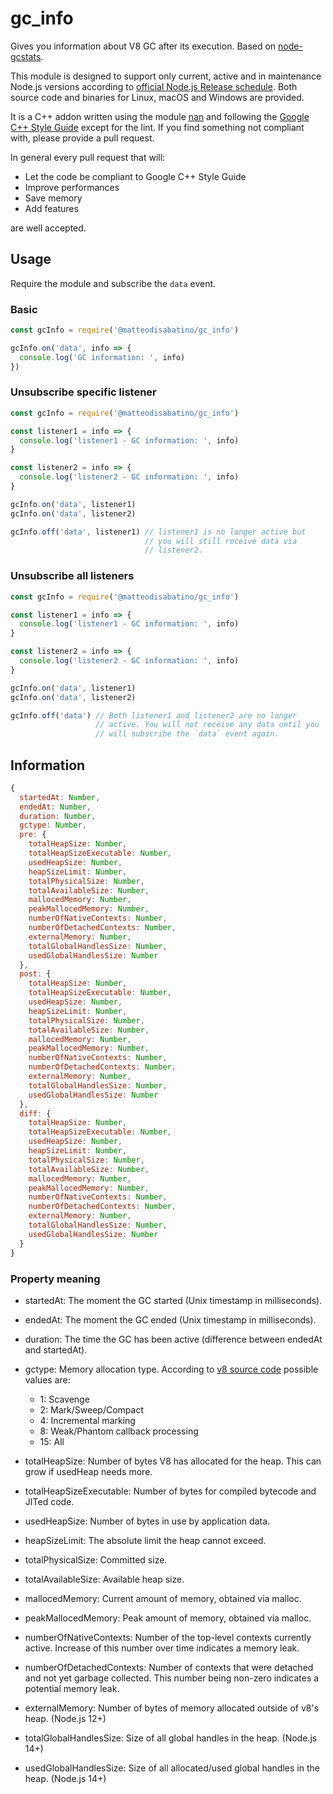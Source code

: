 # gc_info

Gives you information about V8 GC after its execution. Based on [node-gcstats](https://github.com/dainis/node-gcstats).

This module is designed to support only current, active and in maintenance Node.js versions according to [official Node.js Release schedule](https://github.com/nodejs/Release). Both source code and binaries for Linux, macOS and Windows are provided.

It is a C++ addon written using the module [nan](https://github.com/nodejs/nan) and following the [Google C++ Style Guide](https://google.github.io/styleguide/cppguide.html) except for the lint. If you find something not compliant with, please provide a pull request.

In general every pull request that will:

- Let the code be compliant to Google C++ Style Guide
- Improve performances
- Save memory
- Add features

are well accepted.

## Usage

Require the module and subscribe the `data` event.

### Basic

```js
const gcInfo = require('@matteodisabatino/gc_info')

gcInfo.on('data', info => {
  console.log('GC information: ', info)
})
```

### Unsubscribe specific listener

```js
const gcInfo = require('@matteodisabatino/gc_info')

const listener1 = info => {
  console.log('listener1 - GC information: ', info)
}

const listener2 = info => {
  console.log('listener2 - GC information: ', info)
}

gcInfo.on('data', listener1)
gcInfo.on('data', listener2)

gcInfo.off('data', listener1) // listener1 is no longer active but
                              // you will still receive data via
                              // listener2.
```

### Unsubscribe all listeners

```js
const gcInfo = require('@matteodisabatino/gc_info')

const listener1 = info => {
  console.log('listener1 - GC information: ', info)
}

const listener2 = info => {
  console.log('listener2 - GC information: ', info)
}

gcInfo.on('data', listener1)
gcInfo.on('data', listener2)

gcInfo.off('data') // Both listener1 and listener2 are no longer
                   // active. You will not receive any data until you
                   // will subscribe the `data` event again.
```

## Information

```js
{
  startedAt: Number,
  endedAt: Number,
  duration: Number,
  gctype: Number,
  pre: {
    totalHeapSize: Number,
    totalHeapSizeExecutable: Number,
    usedHeapSize: Number,
    heapSizeLimit: Number,
    totalPhysicalSize: Number,
    totalAvailableSize: Number,
    mallocedMemory: Number,
    peakMallocedMemory: Number,
    numberOfNativeContexts: Number,
    numberOfDetachedContexts: Number,
    externalMemory: Number,
    totalGlobalHandlesSize: Number,
    usedGlobalHandlesSize: Number
  },
  post: {
    totalHeapSize: Number,
    totalHeapSizeExecutable: Number,
    usedHeapSize: Number,
    heapSizeLimit: Number,
    totalPhysicalSize: Number,
    totalAvailableSize: Number,
    mallocedMemory: Number,
    peakMallocedMemory: Number,
    numberOfNativeContexts: Number,
    numberOfDetachedContexts: Number,
    externalMemory: Number,
    totalGlobalHandlesSize: Number,
    usedGlobalHandlesSize: Number
  },
  diff: {
    totalHeapSize: Number,
    totalHeapSizeExecutable: Number,
    usedHeapSize: Number,
    heapSizeLimit: Number,
    totalPhysicalSize: Number,
    totalAvailableSize: Number,
    mallocedMemory: Number,
    peakMallocedMemory: Number,
    numberOfNativeContexts: Number,
    numberOfDetachedContexts: Number,
    externalMemory: Number,
    totalGlobalHandlesSize: Number,
    usedGlobalHandlesSize: Number
  }
}
```

### Property meaning

- startedAt: The moment the GC started (Unix timestamp in milliseconds).
- endedAt: The moment the GC ended (Unix timestamp in milliseconds).
- duration: The time the GC has been active (difference between endedAt and startedAt).
- gctype: Memory allocation type. According to [v8 source code](https://github.com/nodejs/node/blob/a91a95f8203c6683ad497c0cbd4cb5f48030bd23/deps/v8/include/v8.h#L7588-L7595) possible values are:
  - 1: Scavenge
  - 2: Mark/Sweep/Compact
  - 4: Incremental marking
  - 8: Weak/Phantom callback processing
  - 15: All

- totalHeapSize: Number of bytes V8 has allocated for the heap. This can grow if usedHeap needs more.
- totalHeapSizeExecutable: Number of bytes for compiled bytecode and JITed code.
- usedHeapSize: Number of bytes in use by application data.
- heapSizeLimit: The absolute limit the heap cannot exceed.
- totalPhysicalSize: Committed size.
- totalAvailableSize: Available heap size.
- mallocedMemory: Current amount of memory, obtained via malloc.
- peakMallocedMemory: Peak amount of memory, obtained via malloc.
- numberOfNativeContexts: Number of the top-level contexts currently active. Increase of this number over time indicates a memory leak.
- numberOfDetachedContexts: Number of contexts that were detached and not yet garbage collected. This number being non-zero indicates a potential memory leak.
- externalMemory: Number of bytes of memory allocated outside of v8's heap. (Node.js 12+)
- totalGlobalHandlesSize: Size of all global handles in the heap. (Node.js 14+)
- usedGlobalHandlesSize: Size of all allocated/used global handles in the heap. (Node.js 14+)
